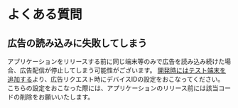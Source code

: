 # よくある質問

## 広告の読み込みに失敗してしまう

アプリケーションをリリースする前に同じ端末等のみで広告を読み込み続けた場合、広告配信が停止してしまう可能性がございます。
[開発時にはテスト端末を追加する](https://developers.google.com/admob/unity/test-ads?hl=ja#add_your_test_device)より、広告リクエスト時にデバイスIDの設定をおこなってください。  
こちらの設定をおこなった際には、アプリケーションのリリース前には該当コードの削除をお願いいたします。
